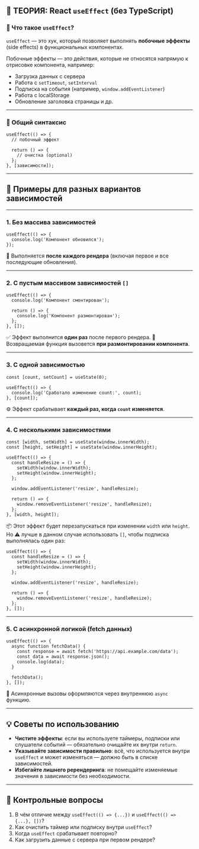 ## 📘 ТЕОРИЯ: React `useEffect` (без TypeScript)

### 🔹 Что такое `useEffect`?

`useEffect` — это хук, который позволяет выполнять **побочные эффекты** (side effects) в функциональных компонентах.

Побочные эффекты — это действия, которые не относятся напрямую к отрисовке компонента, например:

-   Загрузка данных с сервера
-   Работа с `setTimeout`, `setInterval`
-   Подписка на события (например, `window.addEventListener`)
-   Работа с localStorage
-   Обновление заголовка страницы и др.

___

### 🔹 Общий синтаксис

```tsx
useEffect(() => {
  // побочный эффект

  return () => {
    // очистка (optional)
  };
}, [зависимости]);
```

___

## 🧪 Примеры для разных вариантов зависимостей

___

### 1\. **Без массива зависимостей**

```tsx
useEffect(() => {
  console.log('Компонент обновился');
});
```

🔁 Выполняется **после каждого рендера** (включая первое и все последующие обновления).

___

### 2\. **С пустым массивом зависимостей `[]`**

```tsx
useEffect(() => {
  console.log('Компонент смонтирован');

  return () => {
    console.log('Компонент размонтирован');
  };
}, []);
```

✅ Эффект выполнится **один раз** после первого рендера. 🧹 Возвращаемая функция вызовется **при размонтировании компонента**.

___

### 3\. **С одной зависимостью**

```tsx
const [count, setCount] = useState(0);

useEffect(() => {
  console.log('Сработало изменение count:', count);
}, [count]);
```

⚙️ Эффект срабатывает **каждый раз, когда `count` изменяется**.

___

### 4\. **С несколькими зависимостями**

```tsx
const [width, setWidth] = useState(window.innerWidth);
const [height, setHeight] = useState(window.innerHeight);

useEffect(() => {
  const handleResize = () => {
    setWidth(window.innerWidth);
    setHeight(window.innerHeight);
  };

  window.addEventListener('resize', handleResize);

  return () => {
    window.removeEventListener('resize', handleResize);
  };
}, [width, height]);
```

📦 Этот эффект будет перезапускаться при изменении `width` или `height`. Но ⚠️ лучше в данном случае использовать `[]`, чтобы подписка выполнялась один раз:

```tsx
useEffect(() => {
  const handleResize = () => {
    setWidth(window.innerWidth);
    setHeight(window.innerHeight);
  };

  window.addEventListener('resize', handleResize);

  return () => {
    window.removeEventListener('resize', handleResize);
  };
}, []);
```

___

### 5\. **С асинхронной логикой (fetch данных)**

```tsx
useEffect(() => {
  async function fetchData() {
    const response = await fetch('https://api.example.com/data');
    const data = await response.json();
    console.log(data);
  }

  fetchData();
}, []);
```

📡 Асинхронные вызовы оформляются через внутреннюю `async` функцию.

___

## 💡 Советы по использованию

-   **Чистите эффекты**: если вы используете таймеры, подписки или слушатели событий — обязательно очищайте их внутри `return`.
-   **Указывайте зависимости правильно**: всё, что используется внутри `useEffect` и может изменяться — должно быть в списке зависимостей.
-   **Избегайте лишнего ререндеринга**: не помещайте изменяемые значения в зависимости без необходимости.

___

## 🧠 Контрольные вопросы

1.  В чём отличие между `useEffect(() => {...})` и `useEffect(() => {...}, [])`?
2.  Как очистить таймер или подписку внутри `useEffect`?
3.  Когда `useEffect` срабатывает повторно?
4.  Как загрузить данные с сервера при первом рендере?

